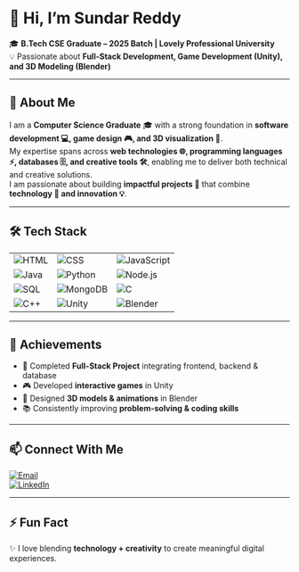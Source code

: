 # 👋 Hi, I’m Sundar Reddy  

🎓 **B.Tech CSE Graduate – 2025 Batch | Lovely Professional University**  
💡 Passionate about **Full-Stack Development, Game Development (Unity), and 3D Modeling (Blender)**  

---

## 🚀 About Me  
I am a **Computer Science Graduate** 🎓 with a strong foundation in **software development 💻, game design 🎮, and 3D visualization 🎨**.  
My expertise spans across **web technologies 🌐, programming languages ⚡, databases 🗄️, and creative tools 🛠️**, enabling me to deliver both technical and creative solutions.  
I am passionate about building **impactful projects 🚀** that combine **technology 🤖 and innovation 💡**.  

---

## 🛠️ Tech Stack  

| | | |
|---|---|---|
| ![HTML](https://img.shields.io/badge/HTML5-E34F26?style=for-the-badge&logo=html5&logoColor=white) | ![CSS](https://img.shields.io/badge/CSS3-1572B6?style=for-the-badge&logo=css3&logoColor=white) | ![JavaScript](https://img.shields.io/badge/JavaScript-F7DF1E?style=for-the-badge&logo=javascript&logoColor=black) |
| ![Java](https://img.shields.io/badge/Java-007396?style=for-the-badge&logo=java&logoColor=white) | ![Python](https://img.shields.io/badge/Python-3776AB?style=for-the-badge&logo=python&logoColor=white) | ![Node.js](https://img.shields.io/badge/Node.js-339933?style=for-the-badge&logo=node.js&logoColor=white) |
| ![SQL](https://img.shields.io/badge/SQL-003B57?style=for-the-badge&logo=databricks&logoColor=white) | ![MongoDB](https://img.shields.io/badge/MongoDB-47A248?style=for-the-badge&logo=mongodb&logoColor=white) | ![C](https://img.shields.io/badge/C-00599C?style=for-the-badge&logo=c&logoColor=white) |
| ![C++](https://img.shields.io/badge/C++-00599C?style=for-the-badge&logo=c%2B%2B&logoColor=white) | ![Unity](https://img.shields.io/badge/Unity-100000?style=for-the-badge&logo=unity&logoColor=white) | ![Blender](https://img.shields.io/badge/Blender-F5792A?style=for-the-badge&logo=blender&logoColor=white) |

---

## 🏅 Achievements  
- 🌟 Completed **Full-Stack Project** integrating frontend, backend & database  
- 🎮 Developed **interactive games** in Unity  
- 🎨 Designed **3D models & animations** in Blender  
- 📚 Consistently improving **problem-solving & coding skills**  

---

## 📫 Connect With Me  
[![Email](https://img.shields.io/badge/Email-D14836?style=for-the-badge&logo=gmail&logoColor=white)](mailto:sundarreddy633@gmail.com)  
[![LinkedIn](https://img.shields.io/badge/LinkedIn-0077B5?style=for-the-badge&logo=linkedin&logoColor=white)](https://www.linkedin.com/in/sundar-reddy-0150b6294)  

---

## ⚡ Fun Fact  
✨ I love blending **technology + creativity** to create meaningful digital experiences.  
